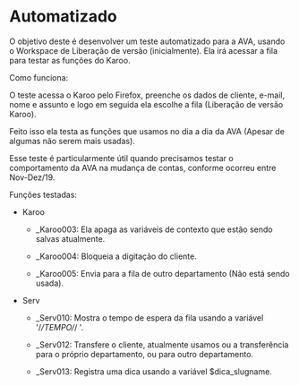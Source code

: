 # Automatizado
O objetivo deste é desenvolver um teste automatizado para a AVA, usando o Workspace de Liberação de versão (inicialmente).
Ela irá acessar a fila para testar as funções do Karoo.

Como funciona:

O teste acessa o Karoo pelo Firefox, preenche os dados de cliente, e-mail, nome e assunto e logo em seguida ela escolhe a fila (Liberação de versão Karoo).

Feito isso ela testa as funções que usamos no dia a dia da AVA (Apesar de algumas não serem mais usadas).

Esse teste é particularmente útil quando precisamos testar o comportamento da AVA na mudança de contas, conforme ocorreu entre Nov-Dez/19.

Funções testadas:

- Karoo
  - _Karoo003: Ela apaga as variáveis de contexto que estão sendo salvas atualmente.

  - _Karoo004: Bloqueia a digitação do cliente.

  - _Karoo005: Envia para a fila de outro departamento (Não está sendo usada).
  
- Serv
  - _Serv010: Mostra o tempo de espera da fila usando a variável '/*/TEMPO/*/ '.

  - _Serv012: Transfere o cliente, atualmente usamos ou a transferência para o próprio departamento, ou para outro departamento.

  - _Serv013: Registra uma dica usando a variável $dica_slugname.
